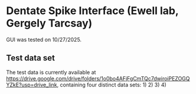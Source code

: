# Dentate Spike Interface (Ewell lab, Gergely Tarcsay)

GUI was tested on 10/27/2025.

## Test data set
The test data is currently available at https://drive.google.com/drive/folders/1o0bo4AFjFgCmTQc7dwiroiPEZOGQYZkE?usp=drive_link, containing four distinct data sets:
1)
2)
3)
4)
